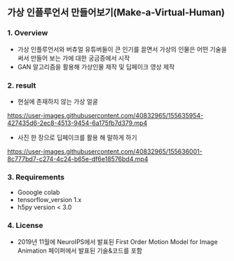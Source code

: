 ## 가상 인플루언서 만들어보기(Make-a-Virtual-Human)


### 1. Overview
- 가상 인플루언서와 버츄얼 유튜버들이 큰 인기를 끌면서 가상의 인물은 어떤 기술을 써서 만들어 보는 가에 대한 궁금증에서 시작
- GAN 알고리즘을 활용해 가상인물 제작 및 딥페이크 영상 제작

### 2. result
- 현실에 존재하지 않는 가상 얼굴 

https://user-images.githubusercontent.com/40832965/155635954-427435d6-2ec8-4513-9454-6a175fb7d379.mp4



- 사진 한 장으로 딥페이크를 활용 해 말하게 하기


https://user-images.githubusercontent.com/40832965/155636001-8c777bd7-c274-4c24-b65e-df6e18576bd4.mp4


### 3. Requirements
- Gooogle colab
- tensorflow_version 1.x
-  h5py version < 3.0



### 4. License

- 2019년 11월에 NeuroIPS에서 발표된 First Order Motion Model for Image Animation 페이퍼에서 발표된 기술&코드를 포함
